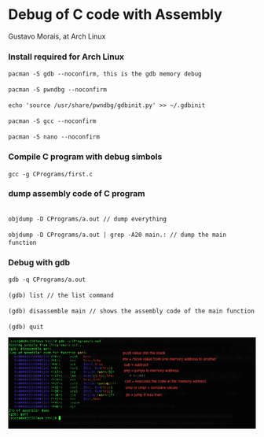 # Debug of C code with Assembly

Gustavo Morais, at Arch Linux

### Install required for Arch Linux
```
pacman -S gdb --noconfirm, this is the gdb memory debug

pacman -S pwndbg --noconfirm

echo 'source /usr/share/pwndbg/gdbinit.py' >> ~/.gdbinit

pacman -S gcc --noconfirm

pacman -S nano --noconfirm
```

### Compile C program with debug simbols
```
gcc -g CPrograms/first.c
```

### dump assembly code of C program
```

objdump -D CPrograms/a.out // dump everything

objdump -D CPrograms/a.out | grep -A20 main.: // dump the main function

```

### Debug with gdb
```
gdb -q CPrograms/a.out

(gdb) list // the list command

(gdb) disassemble main // shows the assembly code of the main function

(gdb) quit
```

![](./imgs/CAssembleDebug.png)
